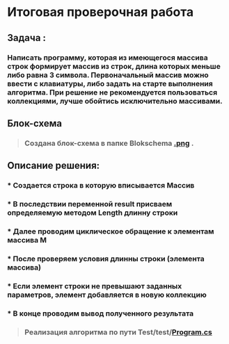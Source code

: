 ﻿# **Итоговая проверочная работа**

## **Задача :** 

### Написать программу, которая из имеющегося массива строк формирует массив из строк, длина которых меньше либо равна 3 символа. Первоначальный массив можно ввести с клавиатуры, либо задать на старте выполнения алгоритма. При решение не рекомендуется пользоваться коллекциями, лучше обойтись исключительно массивами.

## **Блок-схема**
> ### Создана блок-схема в папке **Blokschema**  [**.png**](Blokschema/Blokschema.png) .

## **Описание решения:**
### * Создается строка в которую вписывается Массив
### * В последствии переменной  result присваем определяемую  методом Length длинну строки
### * Далее проводим циклическое обращение к элементам массива М
### * После проверяем условия длинны строки (элемента массива)
### * Если элемент строки не превышают заданных параметров, элемент добавляется в новую коллекцию
### * В конце проводим  вывод полученного результата
> ### **Реализация алгоритма по пути Test/test/[Program.cs](Test/test/Program.cs)**
